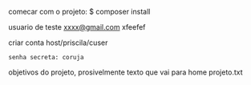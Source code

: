 

comecar com o projeto:
$ composer install


usuario de teste
    xxxx@gmail.com
    xfeefef



criar conta
    host/priscila/cuser

    senha secreta: coruja



objetivos do projeto, prosivelmente texto que vai para home
    projeto.txt
